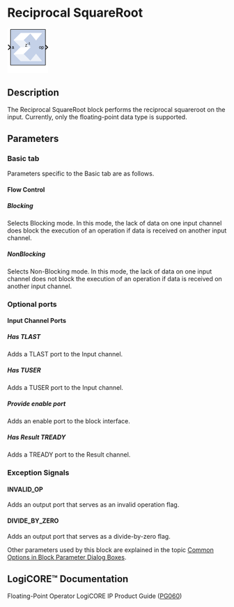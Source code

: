 # Reciprocal SquareRoot

![](./Images/block.png)

## Description

The Reciprocal SquareRoot block performs the reciprocal
squareroot on the input. Currently, only the floating-point data type is
supported.

## Parameters

### Basic tab  
Parameters specific to the Basic tab are as follows.
#### Flow Control  
##### Blocking  
Selects Blocking mode. In this mode, the lack of data on one input
channel does block the execution of an operation if data is received on
another input channel.

##### NonBlocking  
Selects Non-Blocking mode. In this mode, the lack of data on one input
channel does not block the execution of an operation if data is received
on another input channel.

### Optional ports  
#### Input Channel Ports  
##### Has TLAST  
Adds a TLAST port to the Input channel.

##### Has TUSER  
Adds a TUSER port to the Input channel.

##### Provide enable port  
Adds an enable port to the block interface.

##### Has Result TREADY  
Adds a TREADY port to the Result channel.

### Exception Signals  
#### INVALID_OP  
Adds an output port that serves as an invalid operation flag.

#### DIVIDE_BY_ZERO  
Adds an output port that serves as a divide-by-zero flag.

Other parameters used by this block are explained in the topic [Common
Options in Block Parameter Dialog
Boxes](../../GEN/common-options/README.md).

## LogiCORE™ Documentation

Floating-Point Operator LogiCORE IP Product Guide
([PG060](https://docs.xilinx.com/access/sources/ud/document?isLatest=true&url=pg060-floating-point&ft:locale=en-US))
